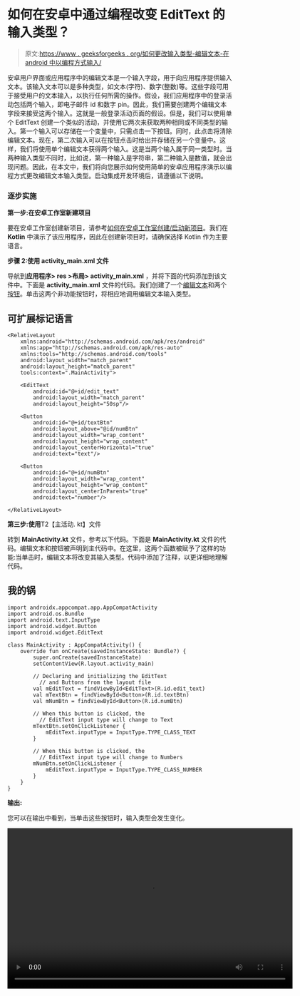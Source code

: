 # 如何在安卓中通过编程改变 EditText 的输入类型？

> 原文:[https://www . geeksforgeeks . org/如何更改输入类型-编辑文本-在 android 中以编程方式输入/](https://www.geeksforgeeks.org/how-to-change-input-type-of-edittext-programmatically-in-android/)

安卓用户界面或应用程序中的编辑文本是一个输入字段，用于向应用程序提供输入文本。该输入文本可以是多种类型，如文本(字符)、数字(整数)等。这些字段可用于接受用户的文本输入，以执行任何所需的操作。假设，我们应用程序中的登录活动包括两个输入，即电子邮件 id 和数字 pin。因此，我们需要创建两个编辑文本字段来接受这两个输入。这就是一般登录活动页面的假设。但是，我们可以使用单个 EditText 创建一个类似的活动，并使用它两次来获取两种相同或不同类型的输入。第一个输入可以存储在一个变量中，只需点击一下按钮。同时，此点击将清除编辑文本。现在，第二次输入可以在按钮点击时给出并存储在另一个变量中。这样，我们将使用单个编辑文本获得两个输入。这是当两个输入属于同一类型时。当两种输入类型不同时，比如说，第一种输入是字符串，第二种输入是数值，就会出现问题。因此，在本文中，我们将向您展示如何使用简单的安卓应用程序演示以编程方式更改编辑文本输入类型。启动集成开发环境后，请遵循以下说明。

### 逐步实施

**第一步:在安卓工作室新建项目**

要在安卓工作室创建新项目，请参考[如何在安卓工作室创建/启动新项目](https://www.geeksforgeeks.org/android-how-to-create-start-a-new-project-in-android-studio/)。我们在 **Kotlin** 中演示了该应用程序，因此在创建新项目时，请确保选择 Kotlin 作为主要语言。

**步骤 2:使用 activity_main.xml 文件**

导航到**应用程序> res >布局> activity_main.xml** ，并将下面的代码添加到该文件中。下面是 **activity_main.xml** 文件的代码。我们创建了一个[编辑文本](https://www.geeksforgeeks.org/android-edittext-in-kotlin/)和两个[按钮](https://www.geeksforgeeks.org/button-in-kotlin/)。单击这两个非功能按钮时，将相应地调用编辑文本输入类型。

## 可扩展标记语言

```
<RelativeLayout 
    xmlns:android="http://schemas.android.com/apk/res/android"
    xmlns:app="http://schemas.android.com/apk/res-auto"
    xmlns:tools="http://schemas.android.com/tools"
    android:layout_width="match_parent"
    android:layout_height="match_parent"
    tools:context=".MainActivity">

    <EditText
        android:id="@+id/edit_text"
        android:layout_width="match_parent"
        android:layout_height="50sp"/>

    <Button
        android:id="@+id/textBtn"
        android:layout_above="@id/numBtn"
        android:layout_width="wrap_content"
        android:layout_height="wrap_content"
        android:layout_centerHorizontal="true"
        android:text="text"/>

    <Button
        android:id="@+id/numBtn"
        android:layout_width="wrap_content"
        android:layout_height="wrap_content"
        android:layout_centerInParent="true"
        android:text="number"/>

</RelativeLayout>
```

**第三步:使用**T2【主活动. kt】文件

转到 **MainActivity.kt** 文件，参考以下代码。下面是 **MainActivity.kt** 文件的代码。编辑文本和按钮被声明到主代码中。在这里，这两个函数被赋予了这样的功能:当单击时，编辑文本将改变其输入类型。代码中添加了注释，以更详细地理解代码。

## 我的锅

```
import androidx.appcompat.app.AppCompatActivity
import android.os.Bundle
import android.text.InputType
import android.widget.Button
import android.widget.EditText

class MainActivity : AppCompatActivity() {
    override fun onCreate(savedInstanceState: Bundle?) {
        super.onCreate(savedInstanceState)
        setContentView(R.layout.activity_main)

        // Declaring and initializing the EditText
          // and Buttons from the layout file 
        val mEditText = findViewById<EditText>(R.id.edit_text)
        val mTextBtn = findViewById<Button>(R.id.textBtn)
        val mNumBtn = findViewById<Button>(R.id.numBtn)

        // When this button is clicked, the 
          // EditText input type will change to Text
        mTextBtn.setOnClickListener {
            mEditText.inputType = InputType.TYPE_CLASS_TEXT
        }

        // When this button is clicked, the 
          // EditText input type will change to Numbers
        mNumBtn.setOnClickListener {
            mEditText.inputType = InputType.TYPE_CLASS_NUMBER
        }
    }
}
```

**输出:**

您可以在输出中看到，当单击这些按钮时，输入类型会发生变化。

<video class="wp-video-shortcode" id="video-728386-1" width="640" height="360" preload="metadata" controls=""><source type="video/mp4" src="https://media.geeksforgeeks.org/wp-content/uploads/20210816204127/o103.mp4?_=1">[https://media.geeksforgeeks.org/wp-content/uploads/20210816204127/o103.mp4](https://media.geeksforgeeks.org/wp-content/uploads/20210816204127/o103.mp4)</video>